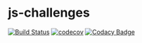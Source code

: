 # js-challenges

[![Build Status](https://travis-ci.org/murielsilveira/js-challenges.svg?branch=master)](https://travis-ci.org/murielsilveira/js-challenges) [![codecov](https://codecov.io/gh/murielsilveira/js-challenges/branch/master/graph/badge.svg)](https://codecov.io/gh/murielsilveira/js-challenges) [![Codacy Badge](https://api.codacy.com/project/badge/Grade/eafee06760954177b145d3e097aa0a69)](https://www.codacy.com/app/murielsilveira/js-challenges?utm_source=github.com&amp;utm_medium=referral&amp;utm_content=murielsilveira/js-challenges&amp;utm_campaign=Badge_Grade)
